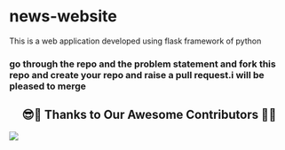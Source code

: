 # news-website
This is a web application developed using flask framework of python 


### go through the repo and the problem statement and fork this repo and create your repo and raise a pull request.i will be pleased to merge



<h2 align="center">😎🙏 Thanks to Our Awesome Contributors 🙏😎</h2>
<a href="https://github.com/manjunani/news-website/graphs/contributors">
  <img src="https://contrib.rocks/image?repo=manjunani/news-website" />
</a> 
